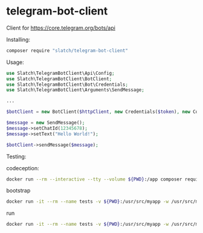 # telegram-bot-client
Client for https://core.telegram.org/bots/api

Installing:
```bash
composer require "slatch/telegram-bot-client"
```

Usage:

```php
use Slatch\TelegramBotClient\Api\Config;
use Slatch\TelegramBotClient\BotClient;
use Slatch\TelegramBotClient\Bot\Credentials;
use Slatch\TelegramBotClient\Arguments\SendMessage;

...

$botClient = new BotClient($httpClient, new Credentials($token), new Config('https://api.telegram.org'));

$message = new SendMessage();
$message->setChatId(12345678);
$message->setText("Hello World!");

$botClient->sendMessage($message);
```

Testing:

codeception:
```bash
docker run --rm --interactive --tty --volume ${PWD}:/app composer require "codeception/codeception" --dev -W
```



bootstrap
```bash
docker run -it --rm --name tests -v ${PWD}:/usr/src/myapp -w /usr/src/myapp php:8.0-cli php ./vendor/bin/codecept bootstrap
```

run
```bash
docker run -it --rm --name tests -v ${PWD}:/usr/src/myapp -w /usr/src/myapp php:8.0-cli php ./vendor/bin/codecept run
```
